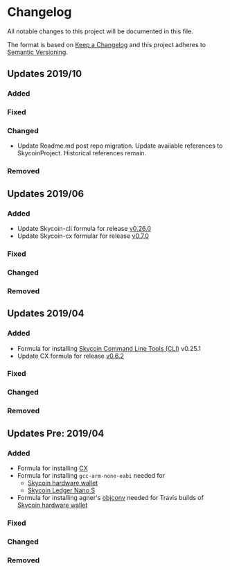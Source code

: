 
# Changelog
All notable changes to this project will be documented in this file.

The format is based on [Keep a Changelog](http://keepachangelog.com/en/1.0.0/)
and this project adheres to [Semantic Versioning](http://semver.org/spec/v2.0.0.html).

## Updates 2019/10
### Added
### Fixed
### Changed
- Update Readme.md post repo migration. Update available references to SkycoinProject. Historical references remain.
### Removed

## Updates 2019/06
### Added
- Update Skycoin-cli formula for release [v0.26.0](https://github.com/skycoin/skycoin/releases/tag/v0.26.0)
- Update Skycoin-cx formular for release [v0.7.0](https://github.com/skycoin/cx/releases/tag/v0.7.0)
### Fixed
### Changed
### Removed

## Updates 2019/04
### Added
- Formula for installing [Skycoin Command Line Tools (CLI)](https://github.com/skycoin/skycoin/tree/master/cmd/cli) v0.25.1
- Update CX formula for release [v0.6.2](https://github.com/skycoin/cx/releases/tag/v0.6.2)
### Fixed
### Changed
### Removed

## Updates Pre: 2019/04
### Added
- Formula for installing [CX](https://github.com/skycoin/cx)
- Formula for installing `gcc-arm-none-eabi` needed for
  * [Skycoin hardware wallet](https://github.com/skycoin/hardware-wallet)
  * [Skycoin Ledger Nano S](https://github.com/skycoin/ledger-nano)
- Formula for installing agner's [objconv](https://www.agner.org/optimize/#objconv) needed for Travis builds of [Skycoin hardware wallet](https://github.com/skycoin/hardware-wallet)

### Fixed
### Changed
### Removed

